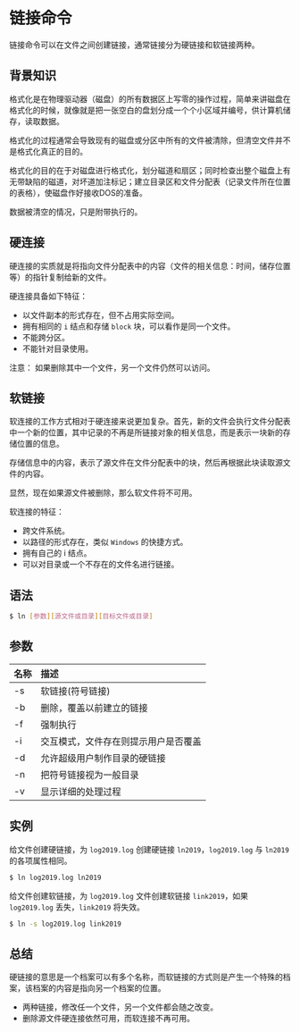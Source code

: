 # 链接命令
链接命令可以在文件之间创建链接，通常链接分为硬链接和软链接两种。

## 背景知识
格式化是在物理驱动器（磁盘）的所有数据区上写零的操作过程，简单来讲磁盘在格式化的时候，就像就是把一张空白的盘划分成一个个小区域并编号，供计算机储存，读取数据。

格式化的过程通常会导致现有的磁盘或分区中所有的文件被清除，但清空文件并不是格式化真正的目的。

格式化的目的在于对磁盘进行格式化，划分磁道和扇区；同时检查出整个磁盘上有无带缺陷的磁道，对坏道加注标记；建立目录区和文件分配表（记录文件所在位置的表格），使磁盘作好接收DOS的准备。

数据被清空的情况，只是附带执行的。

## 硬连接
硬连接的实质就是将指向文件分配表中的内容（文件的相关信息：时间，储存位置等）的指针复制给新的文件。

硬连接具备如下特征：
 * 以文件副本的形式存在，但不占用实际空间。
 * 拥有相同的 `i` 结点和存储 `block` 块，可以看作是同一个文件。
 * 不能跨分区。
 * 不能针对目录使用。

注意：
如果删除其中一个文件，另一个文件仍然可以访问。

## 软链接
软连接的工作方式相对于硬连接来说更加复杂。首先，新的文件会执行文件分配表中一个新的位置，其中记录的不再是所链接对象的相关信息，而是表示一块新的存储位置的信息。

存储信息中的内容，表示了源文件在文件分配表中的块，然后再根据此块读取源文件的内容。

显然，现在如果源文件被删除，那么软文件将不可用。

软连接的特征：
 * 跨文件系统。
 * 以路径的形式存在，类似 `Windows` 的快捷方式。
 * 拥有自己的 i 结点。
 * 可以对目录或一个不存在的文件名进行链接。

## 语法

```bash
$ ln [参数][源文件或目录][目标文件或目录]
```

## 参数

| 名称 | 描述 |
| :-- | :-- |
| -s | 软链接(符号链接) |
| -b | 删除，覆盖以前建立的链接 |
| -f | 强制执行 |
| -i | 交互模式，文件存在则提示用户是否覆盖 |
| -d | 允许超级用户制作目录的硬链接 |
| -n | 把符号链接视为一般目录 |
| -v | 显示详细的处理过程 |

## 实例
给文件创建硬链接，为 `log2019.log` 创建硬链接 `ln2019`，`log2019.log` 与 `ln2019` 的各项属性相同。

```bash
$ ln log2019.log ln2019
```

给文件创建软链接，为 `log2019.log` 文件创建软链接 `link2019`，如果 `log2019.log` 丢失，`link2019` 将失效。

```bash
$ ln -s log2019.log link2019
```

## 总结
硬链接的意思是一个档案可以有多个名称，而软链接的方式则是产生一个特殊的档案，该档案的内容是指向另一个档案的位置。

 * 两种链接，修改任一个文件，另一个文件都会随之改变。
 * 删除源文件硬连接依然可用，而软连接不再可用。
